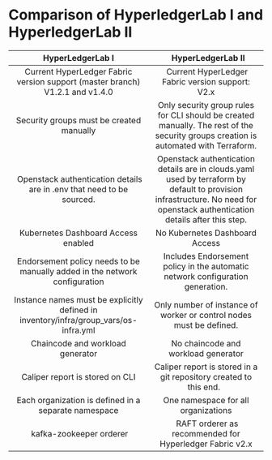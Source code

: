 # **Comparison of HyperledgerLab I and HyperledgerLab II**

|                                   HyperLedgerLab I                                   |                                                                               HyperLedgerLab II                                                                             |
| :----------------------------------------------------------------------------------: | :-------------------------------------------------------------------------------------------------------------------------------------------------------------------------: |
|     Current HyperLedger Fabric version support (master branch) V1.2.1 and v1.4.0     |                                                               Current HyperLedger Fabric version support: V2.x                                                              |
|                       Security groups must be created manually                       |                     Only security group rules for CLI should be created manually. The rest of the security groups creation is automated with Terraform.                     |
|         Openstack authentication details are in .env that need to be sourced.        | Openstack authentication details are in clouds.yaml used by terraform by default to provision infrastructure. No need for openstack authentication details after this step. |
|                         Kubernetes Dashboard Access enabled                          |                                                                       No Kubernetes Dashboard Access                                                                        |
|      Endorsement policy needs to be manually added in the network configuration      |                                               Includes Endorsement policy in the automatic network configuration generation.                                                |
| Instance names must be explicitly defined in inventory/infra/group_vars/os-infra.yml |                                                     Only number of instance of worker or control nodes must be defined.                                                     |
|                           Chaincode and workload generator                           |                                                                     No chaincode and workload generator                                                                     |
|                           Caliper report is stored on CLI                            |                                                     Caliper report is stored in a git repository created to this end.                                                       |
|                 Each organization is defined in a separate namespace                 |                                                                     One namespace for all organizations                                                                     |
|                                kafka-zookeeper orderer                               |                                                           RAFT orderer as recommended for Hyperledger Fabric v2.x                                                           |
